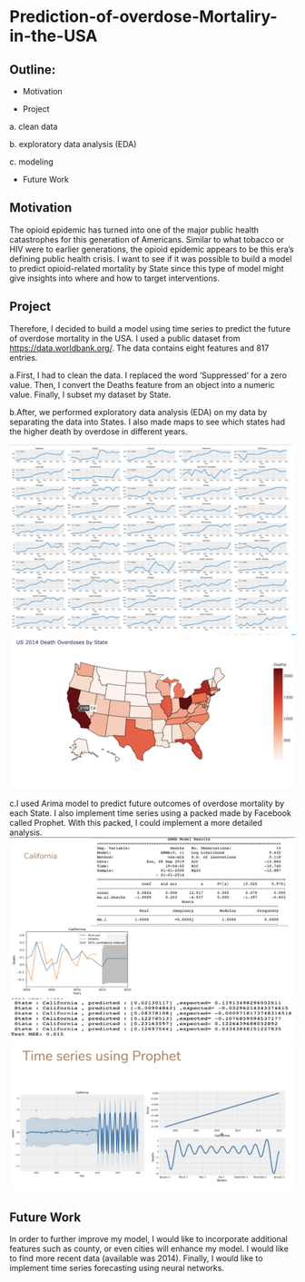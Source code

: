 # Prediction-of-overdose-Mortaliry-in-the-USA

## Outline:

 - Motivation

 - Project

a. clean data

b. exploratory data analysis (EDA)

c. modeling

 - Future Work

## Motivation

The opioid epidemic has turned into one of the major public health catastrophes for this generation of Americans. Similar to what tobacco or HIV were to earlier generations, the opioid epidemic appears to be this era’s defining public health crisis. I want to see if it was possible to build a model to predict opioid-related mortality by State  since this type of model might give insights into where and how to target interventions.

## Project

Therefore, I decided to build a model using time series to predict the future of overdose mortality in the USA. I used a public dataset from https://data.worldbank.org/. The data contains eight features and 817 entries.

  a.First, I had to clean the data. I replaced the word ‘Suppressed’ for a zero value. Then, I convert the Deaths feature from an object into a numeric value. Finally, I subset my dataset by State.

  b.After, we performed exploratory data analysis (EDA) on my data by separating the data into States. I also made maps to see which states had the higher death by overdose in different years.
  
  ![](/Screen%20Shot%202019-11-02%20at%205.31.33%20PM.png)
  ![](/Screen%20Shot%202019-11-03%20at%2011.50.28%20AM.png)
  
  c.I used Arima model to predict future outcomes of overdose mortality by each State. I also implement time series using a packed made by Facebook called Prophet. With this packed, I could implement a more detailed analysis.
  ![](/Screen%20Shot%202019-11-03%20at%2011.51.29%20AM.png)
  ![](/Screen%20Shot%202019-11-03%20at%2011.51.50%20AM.png)
  ![](/Screen%20Shot%202019-11-03%20at%2011.52.09%20AM.png)

## Future Work

In order to further improve my model, I would like to incorporate additional features such as county, or even cities will enhance my model. I would like to find more recent data (available was 2014). Finally, I would like to implement time series forecasting using neural networks.


